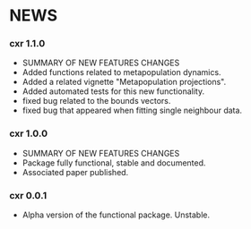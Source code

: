 # NEWS

### cxr 1.1.0

- SUMMARY OF NEW FEATURES CHANGES
- Added functions related to metapopulation dynamics.
- Added a related vignette "Metapopulation projections".
- Added automated tests for this new functionality.
- fixed bug related to the bounds vectors.
- fixed bug that appeared when fitting single neighbour data.


### cxr 1.0.0 

- SUMMARY OF NEW FEATURES CHANGES 
- Package fully functional, stable and documented. 
- Associated paper published.


### cxr 0.0.1

- Alpha version of the functional package. Unstable.
